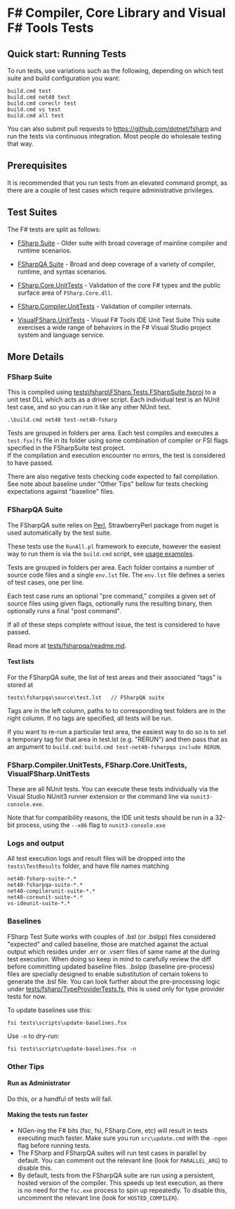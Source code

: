 # F# Compiler, Core Library and Visual F# Tools Tests

## Quick start: Running Tests

To run tests, use variations such as the following, depending on which test suite and build configuration you want:

    build.cmd test
    build.cmd net40 test
    build.cmd coreclr test
    build.cmd vs test
    build.cmd all test

You can also submit pull requests to https://github.com/dotnet/fsharp and run the tests via continuous integration. Most people do wholesale testing that way.

## Prerequisites

It is recommended that you run tests from an elevated command prompt, as there are a couple of test cases which require administrative privileges.

## Test Suites

The F# tests are split as follows:

* [FSharp Suite](tests/fsharp) - Older suite with broad coverage of mainline compiler and runtime scenarios.

* [FSharpQA Suite](tests/fsharpqa/Source) - Broad and deep coverage of a variety of compiler, runtime, and syntax scenarios.

* [FSharp.Core.UnitTests](tests/FSharp.Core.UnitTests) - Validation of the core F# types and the public surface area of `FSharp.Core.dll`.

* [FSharp.Compiler.UnitTests](tests/FSharp.Compiler.UnitTests) - Validation of compiler internals.

* [VisualFSharp.UnitTests](vsintegration/tests/unittests) - Visual F# Tools IDE Unit Test Suite
  This suite exercises a wide range of behaviors in the F# Visual Studio project system and language service.

## More Details

### FSharp Suite

This is compiled using [tests\fsharp\FSharp.Tests.FSharpSuite.fsproj](tests/fsharp/FSharp.Tests.FSharpSuite.fsproj) to a unit test DLL which acts as a driver script. Each individual test is an NUnit test case, and so you can run it like any other NUnit test.

    .\build.cmd net40 test-net40-fsharp

Tests are grouped in folders per area. Each test compiles and executes a `test.fsx|fs` file in its folder using some combination of compiler or FSI flags specified in the FSharpSuite test project.  
If the compilation and execution encounter no errors, the test is considered to have passed. 

There are also negative tests checking code expected to fail compilation. See note about baseline under "Other Tips" bellow for tests checking expectations against "baseline" files.

### FSharpQA Suite

The FSharpQA suite relies on [Perl](http://www.perl.org/get.html), StrawberryPerl package from nuget is used automatically by the test suite.

These tests use the `RunAll.pl` framework to execute, however the easiest way to run them is via the `build.cmd` script, see [usage examples](https://github.com/Microsoft/visualfsharp/blob/master/build.cmd#L31).

Tests are grouped in folders per area. Each folder contains a number of source code files and a single `env.lst` file. The `env.lst` file defines a series of test cases, one per line.

Each test case runs an optional "pre command," compiles a given set of source files using given flags, optionally runs the resulting binary, then optionally runs a final "post command".

If all of these steps complete without issue, the test is considered to have passed.

Read more at [tests/fsharpqa/readme.md](tests/fsharpqa/readme.md).

#### Test lists

For the FSharpQA suite, the list of test areas and their associated "tags" is stored at

    tests\fsharpqa\source\test.lst   // FSharpQA suite

Tags are in the left column, paths to to corresponding test folders are in the right column.  If no tags are specified, all tests will be run.

If you want to re-run a particular test area, the easiest way to do so is to set a temporary tag for that area in test.lst (e.g. "RERUN") and then pass that as an argument to `build.cmd`: `build.cmd test-net40-fsharpqa include RERUN`.

### FSharp.Compiler.UnitTests, FSharp.Core.UnitTests, VisualFSharp.UnitTests

These are all NUnit tests. You can execute these tests individually via the Visual Studio NUnit3 runner 
extension or the command line via `nunit3-console.exe`.

Note that for compatibility reasons, the IDE unit tests should be run in a 32-bit process, 
using the `--x86` flag to `nunit3-console.exe`


### Logs and output

All test execution logs and result files will be dropped into the `tests\TestResults` folder, and have file names matching

    net40-fsharp-suite-*.*
    net40-fsharpqa-suite-*.*
    net40-compilerunit-suite-*.*
    net40-coreunit-suite-*.*
    vs-ideunit-suite-*.*

### Baselines

FSharp Test Suite works with couples of .bsl (or .bslpp) files considered "expected" and called baseline, those are matched against the actual output which resides under .err or .vserr files of same name at the during test execution.
When doing so keep in mind to carefully review the diff before committing updated baseline files.
.bslpp (baseline pre-process) files are specially designed to enable substitution of certain tokens to generate the .bsl file. You can look further about the pre-processing logic under [tests/fsharp/TypeProviderTests.fs](tests/fsharp/TypeProviderTests.fs), this is used only for type provider tests for now.

To update baselines use this:

    fsi tests\scripts\update-baselines.fsx

Use `-n` to dry-run:

    fsi tests\scripts\update-baselines.fsx -n

### Other Tips

#### Run as Administrator

Do this, or a handful of tests will fail.

#### Making the tests run faster

* NGen-ing the F# bits (fsc, fsi, FSharp.Core, etc) will result in tests executing much faster. Make sure you run `src\update.cmd` with the `-ngen` flag before running tests.
* The FSharp and FSharpQA suites will run test cases in parallel by default. You can comment out the relevant line (look for `PARALLEL_ARG`) to disable this.
* By default, tests from the FSharpQA suite are run using a persistent, hosted version of the compiler. This speeds up test execution, as there is no need for the `fsc.exe` process to spin up repeatedly. To disable this, uncomment the relevant line (look for `HOSTED_COMPILER`).

